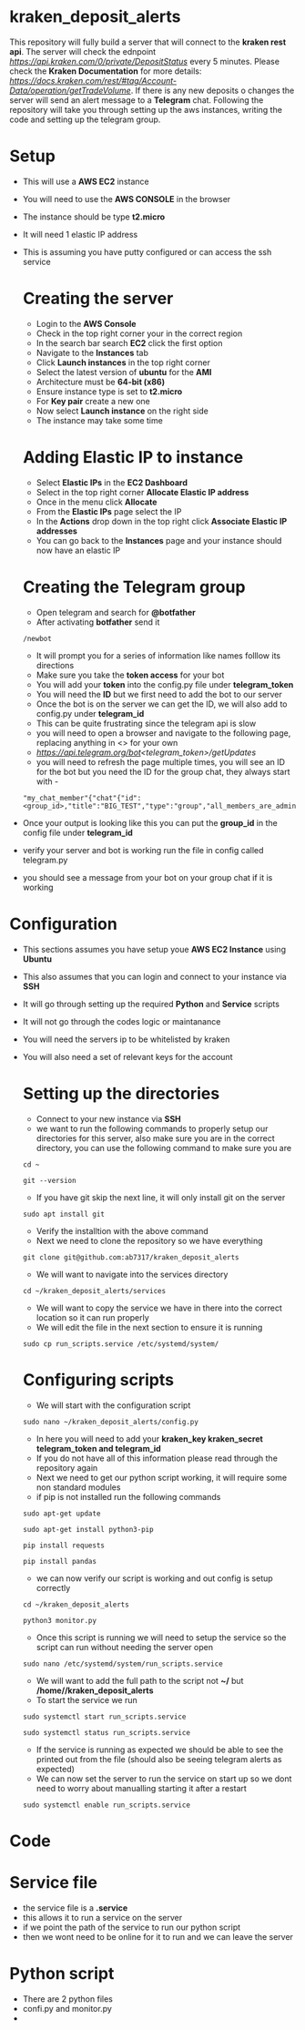 # kraken_deposit_alerts
This repository will fully build a server that will connect to the **kraken rest api**. The server will check the ednpoint *https://api.kraken.com/0/private/DepositStatus* every 5 minutes. Please check the **Kraken Documentation** for more details: *https://docs.kraken.com/rest/#tag/Account-Data/operation/getTradeVolume*. If there is any new deposits o changes the server will send an alert message to a **Telegram** chat. Following the repository will take you through setting up the aws instances, writing the code and setting up the telegram group.

# Setup
- This will use a **AWS EC2** instance
- You will need to use the **AWS CONSOLE** in the browser
- The instance should be type **t2.micro**
- It will need 1 elastic IP address
- This is assuming you have putty configured or can access the ssh service
  
  # Creating the server
  - Login to the **AWS Console**
  - Check in the top right corner your in the correct region
  - In the search bar search **EC2** click the first option
  - Navigate to the **Instances** tab
  - Click **Launch instances** in the top right corner
  - Select the latest version of **ubuntu** for the **AMI**
  - Architecture must be **64-bit (x86)**
  - Ensure instance type is set to **t2.micro**
  - For **Key pair** create a new one
  - Now select **Launch instance** on the right side
  - The instance may take some time
  
  # Adding Elastic IP to instance
  - Select **Elastic IPs** in the **EC2 Dashboard**
  - Select in the top right corner **Allocate Elastic IP address**
  - Once in the menu click **Allocate**
  - From the **Elastic IPs** page select the IP
  - In the **Actions** drop down in the top right click **Associate Elastic IP addresses**
  - You can go back to the **Instances** page and your instance should now have an elastic IP

  # Creating the Telegram group
  - Open telegram and search for **@botfather**
  - After activating **botfather** send it
  ```
  /newbot
  ```
  - It will prompt you for a series of information like names folllow its directions
  - Make sure you take the **token access** for your bot
  - You will add your **token** into the config.py file under **telegram_token**
  - You will need the **ID** but we first need to add the bot to our server
  - Once the bot is on the server we can get the ID, we will also add to config.py under **telegram_id**
  - This can be quite frustrating since the telegram api is slow
  - you will need to open a browser and navigate to the following page, replacing anything in <> for your own
  - *https://api.telegram.org/bot<telegram_token>/getUpdates*
  - you will need to refresh the page multiple times, you will see an ID for the bot but you need the ID for the group chat, they always start with -
  ```
  "my_chat_member"{"chat"{"id":<group_id>,"title":"BIG_TEST","type":"group","all_members_are_administrators":true}
  ```
- Once your output is looking like this you can put the **group_id** in the config file under **telegram_id**
- verify your server and bot is working run the file in config called telegram.py
- you should see a message from your bot on your group chat if it is working

# Configuration
- This sections assumes you have setup youe **AWS EC2 Instance** using **Ubuntu**
- This also assumes that you can login and connect to your instance via **SSH**
- It will go through setting up the required **Python** and **Service** scripts
- It will not go through the codes logic or maintanance
- You will need the servers ip to be whitelisted by kraken
- You will also need a set of relevant keys for the account

  # Setting up the directories
  - Connect to your new instance via **SSH**
  - we want to run the following commands to properly setup our directories for this server, also make sure you are in the correct directory, you can use the following command to make sure you are
  ```
  cd ~
  ```
  ```
  git --version
  ```
  - If you have git skip the next line, it will only install git on the server
  ```
  sudo apt install git
  ```
  - Verify the installtion with the above command
  - Next we need to clone the repository so we have everything
  ```
  git clone git@github.com:ab7317/kraken_deposit_alerts
  ```
  - We will want to navigate into the services directory
  ```
  cd ~/kraken_deposit_alerts/services
  ```
  - We will want to copy the service we have in there into the correct location so it can run properly
  - We will edit the file in the next section to ensure it is running
  ```
  sudo cp run_scripts.service /etc/systemd/system/
  ```

  # Configuring scripts
  - We will start with the configuration script
  ```
  sudo nano ~/kraken_deposit_alerts/config.py
  ```
  - In here you will need to add your **kraken_key kraken_secret telegram_token and telegram_id**
  - If you do not have all of this information please read through the repository again
  - Next we need to get our python script working, it will require some non standard modules
  - if pip is not installed run the following commands
  ```
  sudo apt-get update
  ```
  ```
  sudo apt-get install python3-pip
  ```
  ```
  pip install requests
  ```
  ```
  pip install pandas
  ```
  - we can now verify our script is working and out config is setup correctly
  ```
  cd ~/kraken_deposit_alerts
  ```
  ```
  python3 monitor.py
  ```
  - Once this script is running we will need to setup the service so the script can run without needing the server open
  ```
  sudo nano /etc/systemd/system/run_scripts.service
  ```
  - We will want to add the full path to the script not **~/** but **/home/<username>/kraken_deposit_alerts**
  - To start the service we run
  ```
  sudo systemctl start run_scripts.service
  ```
  ```
  sudo systemctl status run_scripts.service
  ```
  - If the service is running as expected we should be able to see the printed out from the file (should also be seeing telegram alerts as expected)
  - We can now set the server to run the service on start up so we dont need to worry about manualling starting it after a restart
  ```
  sudo systemctl enable run_scripts.service
  ```

# Code
  # Service file
  - the service file is a **.service**
  - this allows it to run a service on the server
  - if we point the path of the service to run our python script
  - then we wont need to be online for it to run and we can leave the server

  # Python script
  - There are 2 python files
  - confi.py and monitor.py
  - 
